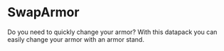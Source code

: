 # SwapArmor
Do you need to quickly change your armor? With this datapack you can easily change your armor with an armor stand.
